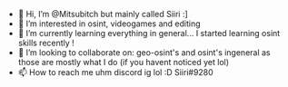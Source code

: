 - 👋 Hi, I’m @Mitsubitch but mainly called Siiri :]
- 👀 I’m interested in osint, videogames and editing
- 🌱 I’m currently learning everything in general... I started learning osint skills recently !
- 💞️ I’m looking to collaborate on: geo-osint's and osint's ingeneral as those are mostly what I do (if you havent noticed yet lol)
- 📫 How to reach me uhm discord ig lol :D Siiri#9280
